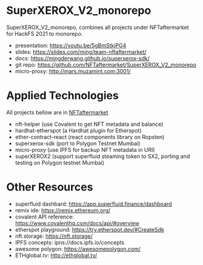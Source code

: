 # SuperXEROX_V2_monorepo
SuperXEROX_V2_monorepo, combines all projects under NFTaftermarket for HackFS 2021 to monorepo.

* presentation: https://youtu.be/5gBmStkjPG4
* slides: https://slides.com/ming/team-nftaftermarket/
* docs: https://mingderwang.github.io/superxerox-sdk/
* git repo: https://github.com/NFTaftermarket/SuperXEROX_V2_monorepo
* micro-proxy: http://mars.muzamint.com:3001/

# Applied Technologies

All projects bellow are in [NFTaftermarket](https://github.com/NFTaftermarket)

* nft-helper (use Covalent to get NFT metadata and balance)
* hardhat-etherspot (a Hardhat plugin for Etherspot)
* ether-contract-react (react components library on Ropsten)
* superxerox-sdk (port to Polygon Testnet Mumbai)
* micro-proxy (use IPFS for backup NFT metadata in URI)
* superXEROX2 (support superfluid steaming token to SX2, porting and testing on Polygon testnet Mumbai)

# Other Resources

* superfluid dashbard: https://app.superfluid.finance/dashboard
* remix ide: https://remix.ethereum.org/
* covalent API reference: https://www.covalenthq.com/docs/api/#overview
* etherspot playground: https://try.etherspot.dev/#CreateSdk
* nft.storage: https://nft.storage/
* IPFS concepts: ipns://docs.ipfs.io/concepts
* awesome polygon: https://awesomepolygon.com/
* ETHglobal.tv: http://ethglobal.tv/
